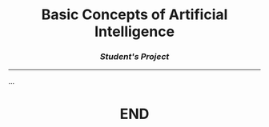 # <center>Basic Concepts of Artificial Intelligence

### <center> *Student's Project*

---


...




# <CENTER> END